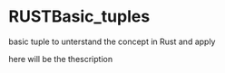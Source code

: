 # RUSTBasic_tuples
basic tuple to unterstand the concept in Rust and apply 

here will be the thescription
